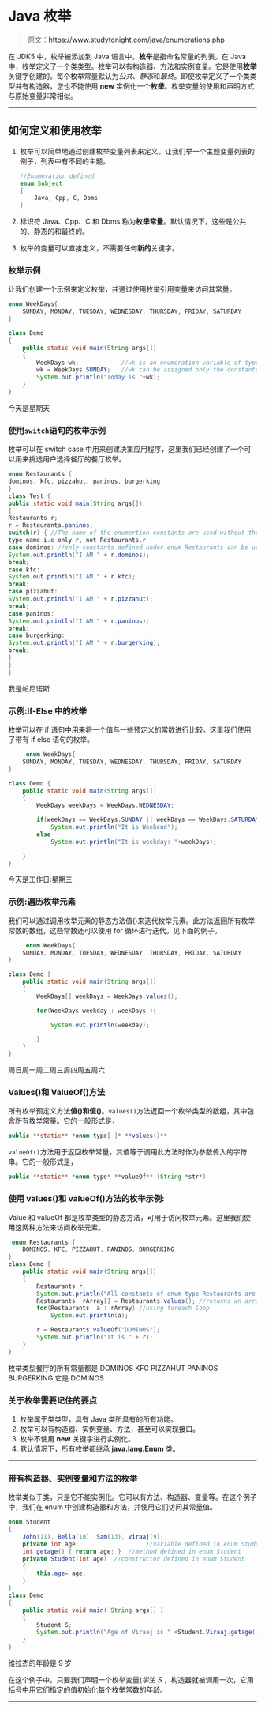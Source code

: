 # Java 枚举

> 原文：<https://www.studytonight.com/java/enumerations.php>

在 JDK5 中，枚举被添加到 Java 语言中。**枚举**是指命名常量的列表。在 Java 中，枚举定义了一个类类型。枚举可以有构造器、方法和实例变量。它是使用**枚举**关键字创建的。每个枚举常量默认为*公共*、*静态*和*最终*。即使枚举定义了一个类类型并有构造器，您也不能使用 **new** 实例化一个**枚举**。枚举变量的使用和声明方式与原始变量非常相似。

* * *

## 如何定义和使用枚举

1.  枚举可以简单地通过创建枚举变量列表来定义。让我们举一个主题变量列表的例子，列表中有不同的主题。

    ```java
    //Enumeration defined
    enum Subject           
    {
    	Java, Cpp, C, Dbms
    }
    ```

2.  标识符 Java、Cpp、C 和 Dbms 称为**枚举常量**。默认情况下，这些是公共的、静态的和最终的。
3.  枚举的变量可以直接定义，不需要任何**新的**关键字。

### 枚举示例

让我们创建一个示例来定义枚举，并通过使用枚举引用变量来访问其常量。

```java
enum WeekDays{ 
	SUNDAY, MONDAY, TUESDAY, WEDNESDAY, THURSDAY, FRIDAY, SATURDAY 
}

class Demo
{
	public static void main(String args[])
	{
		WeekDays wk; 			//wk is an enumeration variable of type WeekDays
		wk = WeekDays.SUNDAY; 	//wk can be assigned only the constants defined under enum type Weekdays
		System.out.println("Today is "+wk);
	}
} 
```

今天是星期天

### 使用`switch`语句的枚举示例

枚举可以在 switch case 中用来创建决策应用程序，这里我们已经创建了一个可以用来挑选用户选择餐厅的餐厅枚举。

```java
enum Restaurants {
dominos, kfc, pizzahut, paninos, burgerking
}
class Test {
public static void main(String args[])
{
Restaurants r;
r = Restaurants.paninos;
switch(r) { //The name of the enumertion constants are used without their enumeration
type name i.e only r, not Restaurants.r
case dominos: //only constants defined under enum Restaurants can be used
System.out.println("I AM " + r.dominos);
break;
case kfc:
System.out.println("I AM " + r.kfc);
break;
case pizzahut:
System.out.println("I AM " + r.pizzahut);
break;
case paninos:
System.out.println("I AM " + r.paninos);
break;
case burgerking:
System.out.println("I AM " + r.burgerking);
break;
}
}
}
```

我是帕尼诺斯

### 示例:If-Else 中的枚举

枚举可以在 if 语句中用来将一个值与一些预定义的常数进行比较。这里我们使用了带有 if else 语句的枚举。

```java
	 enum WeekDays{ 
	SUNDAY, MONDAY, TUESDAY, WEDNESDAY, THURSDAY, FRIDAY, SATURDAY 
}

class Demo {
	public static void main(String args[])
	{
		WeekDays weekDays = WeekDays.WEDNESDAY;

		if(weekDays == WeekDays.SUNDAY || weekDays == WeekDays.SATURDAY)
			System.out.println("It is Weekend");
		else 
			System.out.println("It is weekday: "+weekDays);

	}
} 

```

今天是工作日:星期三

### 示例:遍历枚举元素

我们可以通过调用枚举元素的静态方法值()来迭代枚举元素。此方法返回所有枚举常数的数组，这些常数还可以使用 for 循环进行迭代。见下面的例子。

```java
	 enum WeekDays{ 
	SUNDAY, MONDAY, TUESDAY, WEDNESDAY, THURSDAY, FRIDAY, SATURDAY 
}

class Demo {
	public static void main(String args[])
	{
		WeekDays[] weekDays = WeekDays.values();

		for(WeekDays weekday : weekDays ){

			System.out.println(weekday);

		}	
	}
} 

```

周日周一周二周三周四周五周六

### Values()和 ValueOf()方法

所有枚举预定义方法**值()**和**值()**。`values()`方法返回一个枚举类型的数组，其中包含所有枚举常量。它的一般形式是，

```java
public **static** *enum-type[ ]* **values()**
```

`valueOf()`方法用于返回枚举常量，其值等于调用此方法时作为参数传入的字符串。它的一般形式是，

```java
public **static** *enum-type* **valueOf** (String *str*)
```

### 使用 values()和 valueOf()方法的枚举示例:

Value 和 valueOf 都是枚举类型的静态方法，可用于访问枚举元素。这里我们使用这两种方法来访问枚举元素。

```java
 enum Restaurants {
	DOMINOS, KFC, PIZZAHUT, PANINOS, BURGERKING
}
class Demo {
	public static void main(String args[])
	{
		Restaurants r;
		System.out.println("All constants of enum type Restaurants are:");
		Restaurants  rArray[] = Restaurants.values(); //returns an array of constants of type Restaurants
		for(Restaurants  a : rArray) //using foreach loop
			System.out.println(a);

		r = Restaurants.valueOf("DOMINOS");
		System.out.println("It is " + r);
	}
} 
```

枚举类型餐厅的所有常量都是:DOMINOS KFC PIZZAHUT PANINOS BURGERKING 它是 DOMINOS

### 关于枚举需要记住的要点

1.  枚举属于类类型，具有 Java 类所具有的所有功能。
2.  枚举可以有构造器、实例变量、方法，甚至可以实现接口。
3.  枚举不使用 **new** 关键字进行实例化。
4.  默认情况下，所有枚举都继承 **java.lang.Enum** 类。

* * *

### 带有构造器、实例变量和方法的枚举

枚举类似于类，只是它不能实例化。它可以有方法、构造器、变量等。在这个例子中，我们在 enum 中创建构造器和方法，并使用它们访问其常量值。

```java
enum Student
{
	John(11), Bella(10), Sam(13), Viraaj(9);
	private int age;                   //variable defined in enum Student
	int getage() { return age; }  //method defined in enum Student
	private Student(int age)  //constructor defined in enum Student
	{
		this.age= age;
	}
}
class Demo
{
	public static void main( String args[] )
	{
		Student S;
		System.out.println("Age of Viraaj is " +Student.Viraaj.getage()+ " years");
	}
} 
```

维拉杰的年龄是 9 岁

在这个例子中，只要我们声明一个枚举变量(*学生 S* ，构造器就被调用一次，它用括号中用它们指定的值初始化每个枚举常数的年龄。

* * *